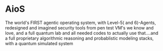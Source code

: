 # AioS
The world's FIRST agentic operating system, with Level-5( and 6)-Agents, redesigned and imagined security tools from pen test VM's we know and love, and a full quantum lab and all needed codes to actually use that....and a full proprietary algorithmic reasoning and probablistic modeling stacks, with  a  quantum simulated system
